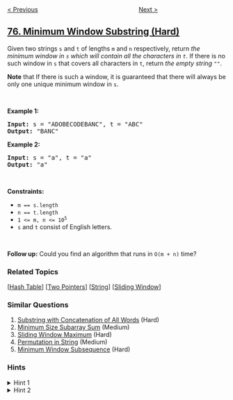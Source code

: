 <!--|This file generated by command(leetcode description); DO NOT EDIT.    |-->
<!--+----------------------------------------------------------------------+-->
<!--|@author    openset <openset.wang@gmail.com>                           |-->
<!--|@link      https://github.com/openset                                 |-->
<!--|@home      https://github.com/openset/leetcode                        |-->
<!--+----------------------------------------------------------------------+-->

[< Previous](../sort-colors "Sort Colors")
　　　　　　　　　　　　　　　　
[Next >](../combinations "Combinations")

## [76. Minimum Window Substring (Hard)](https://leetcode.com/problems/minimum-window-substring "最小覆盖子串")

<p>Given two strings <code>s</code> and <code>t</code>&nbsp;of lengths&nbsp;<code>m</code>&nbsp;and <code>n</code>&nbsp;respectively, return <em>the minimum window in <code>s</code> which will contain all the characters in <code>t</code></em>. If there is no such window in <code>s</code> that covers all characters in <code>t</code>, return <em>the empty string <code>&quot;&quot;</code></em>.</p>

<p><strong>Note</strong> that If there is such a window, it is&nbsp;guaranteed that there will always be only one unique minimum window in <code>s</code>.</p>

<p>&nbsp;</p>
<p><strong>Example 1:</strong></p>
<pre><strong>Input:</strong> s = "ADOBECODEBANC", t = "ABC"
<strong>Output:</strong> "BANC"
</pre><p><strong>Example 2:</strong></p>
<pre><strong>Input:</strong> s = "a", t = "a"
<strong>Output:</strong> "a"
</pre>
<p>&nbsp;</p>
<p><strong>Constraints:</strong></p>

<ul>
	<li><code>m == s.length</code></li>
	<li><code>n == t.length</code></li>
	<li><code>1 &lt;= m, n&nbsp;&lt;= 10<sup>5</sup></code></li>
	<li><code>s</code> and <code>t</code> consist of English letters.</li>
</ul>

<p>&nbsp;</p>
<strong>Follow up:</strong> Could you find an algorithm that runs in <code>O(m + n)</code> time?

### Related Topics
  [[Hash Table](../../tag/hash-table/README.md)]
  [[Two Pointers](../../tag/two-pointers/README.md)]
  [[String](../../tag/string/README.md)]
  [[Sliding Window](../../tag/sliding-window/README.md)]

### Similar Questions
  1. [Substring with Concatenation of All Words](../substring-with-concatenation-of-all-words) (Hard)
  1. [Minimum Size Subarray Sum](../minimum-size-subarray-sum) (Medium)
  1. [Sliding Window Maximum](../sliding-window-maximum) (Hard)
  1. [Permutation in String](../permutation-in-string) (Medium)
  1. [Minimum Window Subsequence](../minimum-window-subsequence) (Hard)

### Hints
<details>
<summary>Hint 1</summary>
Use two pointers to create a window of letters in <b>S</b>, which would have all the characters from <b>T</b>.
</details>

<details>
<summary>Hint 2</summary>
Since you have to find the minimum window in <b>S</b> which has all the characters from <b>T</b>, you need to expand and contract the window using the two pointers and keep checking the window for all the characters. This approach is also called Sliding Window Approach.

<br><br>
<pre>
L ------------------------ R , Suppose this is the window that contains all characters of <b>T</b> 
                          
&nbsp&nbsp&nbsp&nbsp&nbsp&nbsp&nbsp L----------------- R , this is the contracted window. We found a smaller window that still contains all the characters in <b>T</b>

When the window is no longer valid, start expanding again using the right pointer. </pre>
</details>
